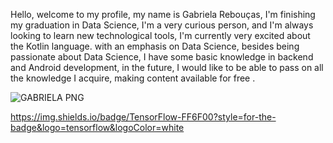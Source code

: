 Hello, welcome to my profile, my name is Gabriela Rebouças, I'm finishing my graduation in Data Science, I'm a very curious person, and I'm always looking to learn new technological tools, I'm currently very excited about the Kotlin language. with an emphasis on Data Science, besides being passionate about Data Science, I have some basic knowledge in backend and Android development, in the future, I would like to be able to pass on all the knowledge I acquire, making content available for free .



  
![GABRIELA PNG](https://user-images.githubusercontent.com/89526250/147603951-2f1a5719-0df9-4579-b945-419d44b0eedb.png)

  https://img.shields.io/badge/TensorFlow-FF6F00?style=for-the-badge&logo=tensorflow&logoColor=white

  

